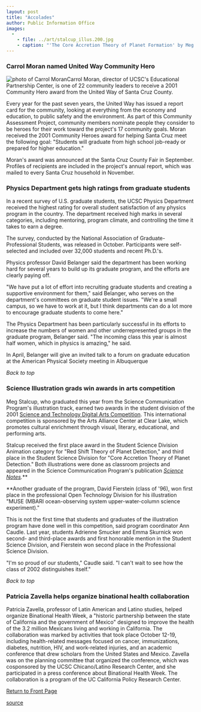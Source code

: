 ```yaml
---
layout: post
title: "Accolades"
author: Public Information Office
images:
  -
    - file: ../art/stalcup_illus.200.jpg
    - caption: "'The Core Accretion Theory of Planet Formation' by Meg Stalcup"
---
```


### Carrol Moran named United Way Community Hero

![photo of Carrol Moran][1]Carrol Moran, director of UCSC's Educational Partnership Center, is one of 22 community leaders to receive a 2001 Community Hero award from the United Way of Santa Cruz County.

Every year for the past seven years, the United Way has issued a report card for the community, looking at everything from the economy and education, to public safety and the environment. As part of this Community Assessment Project, community members nominate people they consider to be heroes for their work toward the project's 17 community goals. Moran received the 2001 Community Heroes award for helping Santa Cruz meet the following goal: "Students will graduate from high school job-ready or prepared for higher education."  
  
Moran's award was announced at the Santa Cruz County Fair in September. Profiles of recipients are included in the project's annual report, which was mailed to every Santa Cruz household in November.

### **Physics Department gets high ratings from graduate students**

In a recent survey of U.S. graduate students, the UCSC Physics Department received the highest rating for overall student satisfaction of any physics program in the country. The department received high marks in several categories, including mentoring, program climate, and controlling the time it takes to earn a degree.   
  
The survey, conducted by the National Association of Graduate-Professional Students, was released in October. Participants were self-selected and included over 32,000 students and recent Ph.D.'s.   
  
Physics professor David Belanger said the department has been working hard for several years to build up its graduate program, and the efforts are clearly paying off.   
  
"We have put a lot of effort into recruiting graduate students and creating a supportive environment for them," said Belanger, who serves on the department's committees on graduate student issues. "We're a small campus, so we have to work at it, but I think departments can do a lot more to encourage graduate students to come here."  
  
The Physics Department has been particularly successful in its efforts to increase the numbers of women and other underrepresented groups in the graduate program, Belanger said. "The incoming class this year is almost half women, which in physics is amazing," he said.  
  
In April, Belanger will give an invited talk to a forum on graduate education at the American Physical Society meeting in Albuquerque

_Back to top_

### **Science Illustration grads win awards in arts competition**

Meg Stalcup, who graduated this year from the Science Communication Program's illustration track, earned two awards in the student division of the 2001 [Science and Technology Digital Arts Competition][2]. This international competition is sponsored by the Arts Alliance Center at Clear Lake, which promotes cultural enrichment through visual, literary, educational, and performing arts.  
  
Stalcup received the first place award in the Student Science Division Animation category for "Red Shift Theory of Planet Detection," and third place in the Student Science Division for "Core Accretion Theory of Planet Detection." Both illustrations were done as classroom projects and appeared in the Science Communication Program's publication [_Science Notes_][3]_._**  
  
**Another graduate of the program, David Fierstein (class of '96), won first place in the professional Open Technology Division for his illustration "MUSE (MBARI ocean-observing system upper-water-column science experiment)."   
  
This is not the first time that students and graduates of the illustration program have done well in this competition, said program coordinator Ann Caudle. Last year, students Adrienne Smucker and Emma Skurnick won second- and third-place awards and first honorable mention in the Student Science Division, and Fierstein won second place in the Professional Science Division.  
  
"I'm so proud of our students," Caudle said. "I can't wait to see how the class of 2002 distinguishes itself."

_Back to top_

### Patricia Zavella helps organize binational health collaboration

Patricia Zavella, professor of Latin American and Latino studies, helped organize Binational Health Week, a "historic partnership between the state of California and the government of Mexico" designed to improve the health of the 3.2 million Mexicans living and working in California. The collaboration was marked by activities that took place October 12-19, including health-related messages focused on cancer, immunizations, diabetes, nutrition, HIV, and work-related injuries, and an academic conference that drew scholars from the United States and Mexico. Zavella was on the planning committee that organized the conference, which was cosponsored by the UCSC Chicano/Latino Research Center, and she participated in a press conference about Binational Health Week. The collaboration is a program of the UC California Policy Research Center.  
  
[Return to Front Page][4]

[1]: ../art/moran_carrol.130.jpg
[2]: http://www.taaccl.org/digital_winners.htm
[3]: http://scicom.ucsc.edu/SciNotes/0101/toc.html
[4]: ../../index.html

[source](http://www1.ucsc.edu/currents/01-02/11-19/accolades.html "Permalink to accolades")

